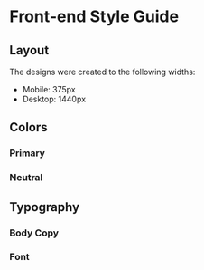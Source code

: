 # Front-end Style Guide

## Layout

The designs were created to the following widths:

- Mobile: 375px
- Desktop: 1440px

## Colors

### Primary

<!-- - Very dark blue (main background): hsl(233, 47%, 7%) -->
<!-- - Dark desaturated blue (card background): hsl(244, 38%, 16%) -->
<!-- - Soft violet (accent): hsl(277, 64%, 61%) -->

### Neutral

<!-- - White (main heading, stats): hsl(0, 0%, 100%) -->
<!-- - Slightly transparent white (main paragraph): hsla(0, 0%, 100%, 0.75) -->
<!-- - Slightly transparent white (stat headings): hsla(0, 0%, 100%, 0.6) -->

## Typography

### Body Copy

<!-- - Font size: 15px -->

### Font

<!-- - Family: [Inter](https://fonts.google.com/specimen/Inter) -->
<!-- - Weights: 400, 700 -->

<!-- - Family: [Lexend Deca](https://fonts.google.com/specimen/Lexend+Deca) -->
<!-- - Weights: 400 -->
